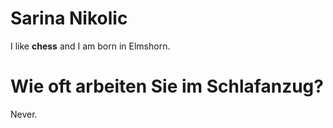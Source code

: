 # Sarina Nikolic
I like **chess** and I am born in Elmshorn.



# Wie oft arbeiten Sie im Schlafanzug?
Never.

